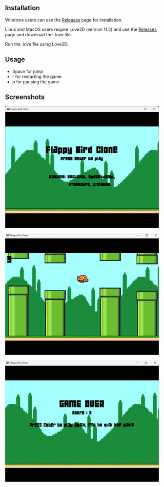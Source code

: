 ## Installation
Windows users can use the [Releases](https://github.com/karthikeya-aduri/flappy-bird-clone/releases/) page for installation.

Linux and MacOS users require Love2D (version 11.5) and use the [Releases](https://github.com/karthikeya-aduri/flappy-bird-clone/releases/) page and download the .love file.

Run the .love file using Love2D.

## Usage
- Space for jump
- r for restarting the game
- p for pausing the game

## Screenshots
![image](./assets/Screenshot-1.png)

![image](./assets/Screenshot-2.png)

![image](./assets/Screenshot-3.png)
